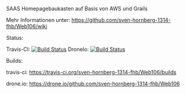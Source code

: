 SAAS Homepagebaukasten auf Basis von AWS und Grails

Mehr Informationen unter: https://github.com/sven-hornberg-1314-fhb/Web106/wiki


Status:

Travis-CI: 
 [![Build Status](http://travis-ci.org/sven-hornberg-1314-fhb/Web106.png)](http://travis-ci.org/sven-hornberg-1314-fhb/Web106)
 DroneIo: 
 [![Build Status](https://drone.io/github.com/sven-hornberg-1314-fhb/Web106/status.png)](https://drone.io/github.com/sven-hornberg-1314-fhb/Web106/latest)
 
Builds:

travis-ci:  https://travis-ci.org/sven-hornberg-1314-fhb/Web106/builds

drone.io:   https://drone.io/github.com/sven-hornberg-1314-fhb/Web106
